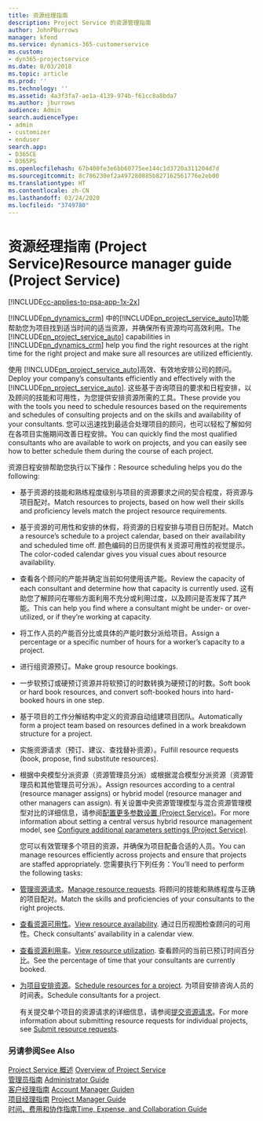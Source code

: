 ```yaml
---
title: 资源经理指南
description: Project Service 的资源管理指南
author: JohnPBurrows
manager: kfend
ms.service: dynamics-365-customerservice
ms.custom:
- dyn365-projectservice
ms.date: 8/03/2018
ms.topic: article
ms.prod: ''
ms.technology: ''
ms.assetid: 4a3f3fa7-ae1a-4139-974b-f61cc8a8bda7
ms.author: jburrows
audience: Admin
search.audienceType:
- admin
- customizer
- enduser
search.app:
- D365CE
- D365PS
ms.openlocfilehash: 67b400fe3e6bb60775ee144c1d3720a311204d7d
ms.sourcegitcommit: 8c786230ef2a497280885b827162561776e2eb00
ms.translationtype: HT
ms.contentlocale: zh-CN
ms.lasthandoff: 03/24/2020
ms.locfileid: "3749780"
---
```

# <a name="resource-manager-guide-project-service"></a><span data-ttu-id="f236b-103">资源经理指南 (Project Service)</span><span class="sxs-lookup"><span data-stu-id="f236b-103">Resource manager guide (Project Service)</span></span>

[!INCLUDE[cc-applies-to-psa-app-1x-2x](../includes/cc-applies-to-psa-app-1x-2x.md)]

<span data-ttu-id="f236b-104">[!INCLUDE[pn_dynamics_crm](../includes/pn-dynamics-crm.md)] 中的[!INCLUDE[pn_project_service_auto](../includes/pn-project-service-auto.md)]功能帮助您为项目找到适当时间的适当资源，并确保所有资源均可高效利用。</span><span class="sxs-lookup"><span data-stu-id="f236b-104">The [!INCLUDE[pn_project_service_auto](../includes/pn-project-service-auto.md)] capabilities in [!INCLUDE[pn_dynamics_crm](../includes/pn-dynamics-crm.md)] help you find the right resources at the right time for the right project and make sure all resources are utilized efficiently.</span></span>  
  
 <span data-ttu-id="f236b-105">使用 [!INCLUDE[pn_project_service_auto](../includes/pn-project-service-auto.md)]高效、有效地安排公司的顾问。</span><span class="sxs-lookup"><span data-stu-id="f236b-105">Deploy your company’s consultants efficiently and effectively with the [!INCLUDE[pn_project_service_auto](../includes/pn-project-service-auto.md)].</span></span> <span data-ttu-id="f236b-106">这些基于咨询项目的要求和日程安排，以及顾问的技能和可用性，为您提供安排资源所需的工具。</span><span class="sxs-lookup"><span data-stu-id="f236b-106">These provide you with the tools you need to schedule resources based on the requirements and schedules of consulting projects and on the skills and availability of your consultants.</span></span> <span data-ttu-id="f236b-107">您可以迅速找到最适合处理项目的顾问，也可以轻松了解如何在各项目实施期间改善日程安排。</span><span class="sxs-lookup"><span data-stu-id="f236b-107">You can quickly find the most qualified consultants who are available to work on projects, and you can easily see how to better schedule them during the course of each project.</span></span>  
  
 <span data-ttu-id="f236b-108">资源日程安排帮助您执行以下操作：</span><span class="sxs-lookup"><span data-stu-id="f236b-108">Resource scheduling helps you do the following:</span></span>  
  
- <span data-ttu-id="f236b-109">基于资源的技能和熟练程度级别与项目的资源要求之间的契合程度，将资源与项目配对。</span><span class="sxs-lookup"><span data-stu-id="f236b-109">Match resources to projects, based on how well their skills and proficiency levels match the project resource requirements.</span></span>  
  
- <span data-ttu-id="f236b-110">基于资源的可用性和安排的休假，将资源的日程安排与项目日历配对。</span><span class="sxs-lookup"><span data-stu-id="f236b-110">Match a resource’s schedule to a project calendar, based on their availability and scheduled time off.</span></span> <span data-ttu-id="f236b-111">颜色编码的日历提供有关资源可用性的视觉提示。</span><span class="sxs-lookup"><span data-stu-id="f236b-111">The color-coded calendar gives you visual cues about resource availability.</span></span>  
  
- <span data-ttu-id="f236b-112">查看各个顾问的产能并确定当前如何使用该产能。</span><span class="sxs-lookup"><span data-stu-id="f236b-112">Review the capacity of each consultant and determine how that capacity is currently used.</span></span> <span data-ttu-id="f236b-113">这有助您了解顾问在哪些方面利用不充分或利用过度，以及顾问是否发挥了其产能。</span><span class="sxs-lookup"><span data-stu-id="f236b-113">This can help you find where a consultant might be under- or over-utilized, or if they’re working at capacity.</span></span>  
  
- <span data-ttu-id="f236b-114">将工作人员的产能百分比或具体的产能时数分派给项目。</span><span class="sxs-lookup"><span data-stu-id="f236b-114">Assign a percentage or a specific number of hours for a worker’s capacity to a project.</span></span>  
  
- <span data-ttu-id="f236b-115">进行组资源预订。</span><span class="sxs-lookup"><span data-stu-id="f236b-115">Make group resource bookings.</span></span>  
  
- <span data-ttu-id="f236b-116">一步软预订或硬预订资源并将软预订的时数转换为硬预订的时数。</span><span class="sxs-lookup"><span data-stu-id="f236b-116">Soft book or hard book resources, and convert soft-booked hours into hard-booked hours in one step.</span></span>  
  
- <span data-ttu-id="f236b-117">基于项目的工作分解结构中定义的资源自动组建项目团队。</span><span class="sxs-lookup"><span data-stu-id="f236b-117">Automatically form a project team based on resources defined in a work breakdown structure for a project.</span></span>  
  
- <span data-ttu-id="f236b-118">实施资源请求（预订、建议、查找替补资源）。</span><span class="sxs-lookup"><span data-stu-id="f236b-118">Fulfill resource requests (book, propose, find substitute resources).</span></span>  
  
- <span data-ttu-id="f236b-119">根据中央模型分派资源（资源管理员分派）或根据混合模型分派资源（资源管理员和其他管理员可分派）。</span><span class="sxs-lookup"><span data-stu-id="f236b-119">Assign resources according to a central (resource manager assigns) or hybrid model (resource manager and other managers can assign).</span></span> <span data-ttu-id="f236b-120">有关设置中央资源管理模型与混合资源管理模型对比的详细信息，请参阅[配置更多参数设置 (Project Service)](../project-service/configure-additional-parameters-settings.md)。</span><span class="sxs-lookup"><span data-stu-id="f236b-120">For more information about setting a central versus hybrid resource management model, see [Configure additional parameters settings (Project Service)](../project-service/configure-additional-parameters-settings.md).</span></span>  
  
  <span data-ttu-id="f236b-121">您可以有效管理多个项目的资源，并确保为项目配备合适的人员。</span><span class="sxs-lookup"><span data-stu-id="f236b-121">You can manage resources efficiently across projects and ensure that projects are staffed appropriately.</span></span> <span data-ttu-id="f236b-122">您需要执行下列任务：</span><span class="sxs-lookup"><span data-stu-id="f236b-122">You’ll need to perform the following tasks:</span></span>  
  
- <span data-ttu-id="f236b-123">[管理资源请求](../project-service/manage-resource-requests.md)。</span><span class="sxs-lookup"><span data-stu-id="f236b-123">[Manage resource requests](../project-service/manage-resource-requests.md).</span></span> <span data-ttu-id="f236b-124">将顾问的技能和熟练程度与正确的项目配对。</span><span class="sxs-lookup"><span data-stu-id="f236b-124">Match the skills and proficiencies of your consultants to the right projects.</span></span>  
  
- <span data-ttu-id="f236b-125">[查看资源可用性](../project-service/view-resource-availability.md)。</span><span class="sxs-lookup"><span data-stu-id="f236b-125">[View resource availability](../project-service/view-resource-availability.md).</span></span> <span data-ttu-id="f236b-126">通过日历视图检查顾问的可用性。</span><span class="sxs-lookup"><span data-stu-id="f236b-126">Check consultants’ availability in a calendar view.</span></span>  
  
- <span data-ttu-id="f236b-127">[查看资源利用率](../project-service/view-resource-utilization.md)。</span><span class="sxs-lookup"><span data-stu-id="f236b-127">[View resource utilization](../project-service/view-resource-utilization.md).</span></span> <span data-ttu-id="f236b-128">查看顾问的当前已预订时间百分比。</span><span class="sxs-lookup"><span data-stu-id="f236b-128">See the percentage of time that your consultants are currently booked.</span></span>  
  
- <span data-ttu-id="f236b-129">[为项目安排资源](../project-service/schedule-resources-project.md)。</span><span class="sxs-lookup"><span data-stu-id="f236b-129">[Schedule resources for a project](../project-service/schedule-resources-project.md).</span></span> <span data-ttu-id="f236b-130">为项目安排咨询人员的时间表。</span><span class="sxs-lookup"><span data-stu-id="f236b-130">Schedule consultants for a project.</span></span>  
  
  <span data-ttu-id="f236b-131">有关提交单个项目的资源请求的详细信息，请参阅[提交资源请求](../project-service/submit-resource-requests.md)。</span><span class="sxs-lookup"><span data-stu-id="f236b-131">For more information about submitting resource requests for individual projects, see [Submit resource requests](../project-service/submit-resource-requests.md).</span></span>  
  
### <a name="see-also"></a><span data-ttu-id="f236b-132">另请参阅</span><span class="sxs-lookup"><span data-stu-id="f236b-132">See Also</span></span>  
 <span data-ttu-id="f236b-133">[Project Service 概述](../project-service/overview.md) </span><span class="sxs-lookup"><span data-stu-id="f236b-133">[Overview of Project Service](../project-service/overview.md) </span></span>  
 <span data-ttu-id="f236b-134">[管理员指南](../project-service/admin-guide.md) </span><span class="sxs-lookup"><span data-stu-id="f236b-134">[Administrator Guide](../project-service/admin-guide.md) </span></span>  
 <span data-ttu-id="f236b-135">[客户经理指南](../project-service/account-manager-guide.md) </span><span class="sxs-lookup"><span data-stu-id="f236b-135">[Account Manager Guiden](../project-service/account-manager-guide.md) </span></span>  
 <span data-ttu-id="f236b-136">[项目经理指南](../project-service/project-manager-guide.md) </span><span class="sxs-lookup"><span data-stu-id="f236b-136">[Project Manager Guide](../project-service/project-manager-guide.md) </span></span>  
 [<span data-ttu-id="f236b-137">时间、费用和协作指南</span><span class="sxs-lookup"><span data-stu-id="f236b-137">Time, Expense, and Collaboration Guide</span></span>](../project-service/time-expense-collaboration-guide.md)
